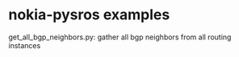# nokia-pysros examples
get_all_bgp_neighbors.py: gather all bgp neighbors from all routing instances
